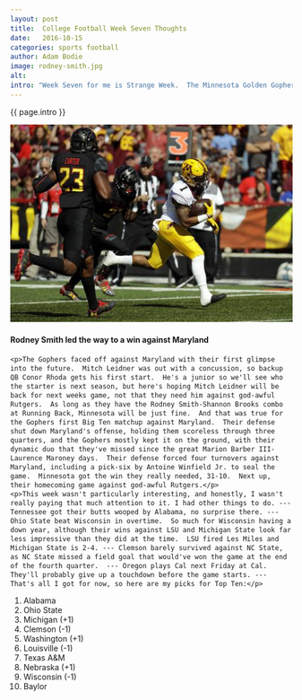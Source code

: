 ```yaml
---
layout: post
title:  College Football Week Seven Thoughts
date:   2016-10-15
categories: sports football
author: Adam Bodie
image: rodney-smith.jpg
alt: 
intro: "Week Seven for me is Strange Week.  The Minnesota Golden Gophers make their way to Maryland to play them for the first time since they joined the Big Ten in 2014.  I'm still not used to them and Rutgers being part of the Big Ten.  Maryland should've remained in the ACC and Rutgers looks like complete crap.  Market aside, the Big Ten should've stopped with Nebraska.  But nonetheless, it's the game against the Terrapins.  As for the Ducks, they stand to have their best defensive performance of the season, as they have the week off.  As for the rest of the week, it seems kind of bland, with the exception of Alabama-Tennessee and Ohio State-Wisconsin."
---
```

<div class="article">
<p> {{ page.intro }}</p>
<div class="blog-pic">
		<img src="/img/rodney-smith.jpg" data-toggle="tooltip" title="Rodney Smith" class="image block img-responsive">
		<h4>Rodney Smith led the way to a win against Maryland</h4>
</div>

    <p>The Gophers faced off against Maryland with their first glimpse into the future.  Mitch Leidner was out with a concussion, so backup QB Conor Rhoda gets his first start.  He's a junior so we'll see who the starter is next season, but here's hoping Mitch Leidner will be back for next weeks game, not that they need him against god-awful Rutgers.  As long as they have the Rodney Smith-Shannon Brooks combo at Running Back, Minnesota will be just fine.  And that was true for the Gophers first Big Ten matchup against Maryland.  Their defense shut down Maryland's offense, holding them scoreless through three quarters, and the Gophers mostly kept it on the ground, with their dynamic duo that they've missed since the great Marion Barber III-Laurence Maroney days.  Their defense forced four turnovers against Maryland, including a pick-six by Antoine Winfield Jr. to seal the game.  Minnesota got the win they really needed, 31-10.  Next up, their homecoming game against god-awful Rutgers.</p>
    <p>This week wasn't particularly interesting, and honestly, I wasn't really paying that much attention to it. I had other things to do. --- Tennessee got their butts wooped by Alabama, no surprise there. --- Ohio State beat Wisconsin in overtime.  So much for Wisconsin having a down year, although their wins against LSU and Michigan State look far less impressive than they did at the time.  LSU fired Les Miles and Michigan State is 2-4. --- Clemson barely survived against NC State, as NC State missed a field goal that would've won the game at the end of the fourth quarter.  --- Oregon plays Cal next Friday at Cal.  They'll probably give up a touchdown before the game starts. ---  That's all I got for now, so here are my picks for Top Ten:</p>
<ol>
<li>Alabama</li>
<li>Ohio State</li>
<li>Michigan (+1)</li>
<li>Clemson (-1)</li>
<li>Washington (+1)</li>
<li>Louisville (-1)</li>
<li>Texas A&M</li>
<li>Nebraska (+1)</li>
<li>Wisconsin (-1)</li>
<li>Baylor</li>
</ol>

</div>